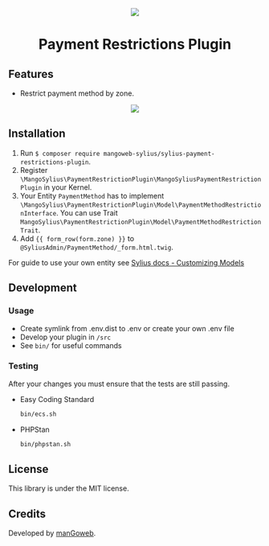<p align="center">
    <a href="https://www.mangoweb.cz/en/" target="_blank">
        <img src="https://avatars0.githubusercontent.com/u/38423357?s=200&v=4"/>
    </a>
</p>
<h1 align="center">Payment Restrictions Plugin</h1>

## Features

 - Restrict payment method by zone.

<p align="center">
	<img src="https://raw.githubusercontent.com/mangoweb-sylius/SyliusPaymentRestrictionsPlugin/master/doc/admin.png"/>
</p>

## Installation

1. Run `$ composer require mangoweb-sylius/sylius-payment-restrictions-plugin`.
2. Register `\MangoSylius\PaymentRestrictionPlugin\MangoSyliusPaymentRestrictionPlugin` in your Kernel.
3. Your Entity `PaymentMethod` has to implement `\MangoSylius\PaymentRestrictionPlugin\Model\PaymentMethodRestrictionInterface`. You can use Trait `MangoSylius\PaymentRestrictionPlugin\Model\PaymentMethodRestrictionTrait`.
4. Add `{{ form_row(form.zone) }}` to `@SyliusAdmin/PaymentMethod/_form.html.twig`.

For guide to use your own entity see [Sylius docs - Customizing Models](https://docs.sylius.com/en/1.3/customization/model.html)

## Development

### Usage

- Create symlink from .env.dist to .env or create your own .env file
- Develop your plugin in `/src`
- See `bin/` for useful commands

### Testing

After your changes you must ensure that the tests are still passing.
* Easy Coding Standard
  ```bash
  bin/ecs.sh
  ```
* PHPStan
  ```bash
  bin/phpstan.sh
  ```
License
-------
This library is under the MIT license.

Credits
-------
Developed by [manGoweb](https://www.mangoweb.eu/).
